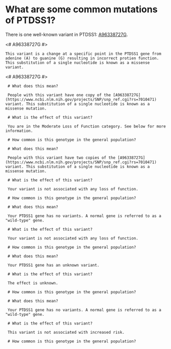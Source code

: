<GeneAnalysis gene="PTDSS1" interval="NC_000008.11:g.96261886_96334552"> 

# What are some common mutations of PTDSS1?
 
There is one well-known variant in PTDSS1: [A96338727G](https://www.ncbi.nlm.nih.gov/projects/SNP/snp_ref.cgi?rs=7010471).

<# A96338727G #>
 <Variant hgvs="CM000670.2:g.96338727A>G" name="A96338727G"> 

    This variant is a change at a specific point in the PTDSS1 gene from adenine (A) to guanine (G) resulting in incorrect protien function. This substitution of a single nucleotide is known as a missense variant.
 
</Variant>

<# A96338727G #>
 <Genotype hgvs="CM000670.2:g.[96338727A>G];[96338727=]" name="A96338727G"> 

     # What does this mean?
 
     People with this variant have one copy of the [A96338727G](https://www.ncbi.nlm.nih.gov/projects/SNP/snp_ref.cgi?rs=7010471) variant. This substitution of a single nucleotide is known as a missense mutation.

     # What is the effect of this variant?

     You are in the Moderate Loss of Function category. See below for more information.

     # How common is this genotype in the general population?

 <piechart percentage=7 />
 </Genotype>
 <Genotype hgvs="CM000670.2:g.[96338727A>G];[96338727A>G]" name="A96338727G"> 
 
     # What does this mean?

     People with this variant have two copies of the [A96338727G](https://www.ncbi.nlm.nih.gov/projects/SNP/snp_ref.cgi?rs=7010471) variant. This substitution of a single nucleotide is known as a missense mutation.

     # What is the effect of this variant?

     Your variant is not associated with any loss of function.

     # How common is this genotype in the general population?

 <piechart percentage=1.9 />
 </Genotype>
 <Genotype hgvs="CM000670.2:g.[96338727=];[96338727=]" name="A96338727G"> 
 
     # What does this mean?

     Your PTDSS1 gene has no variants. A normal gene is referred to as a "wild-type" gene.

     # What is the effect of this variant?

     Your variant is not associated with any loss of function.

     # How common is this genotype in the general population?

 <piechart percentage=91.2 />
 </Genotype>
 <Genotype hgvs="unknown"> 
 
     # What does this mean?

     Your PTDSS1 gene has an unknown variant.

     # What is the effect of this variant?

     The effect is unknown.

     # How common is this genotype in the general population?

 <piechart percentage= />
 </Genotype>
 <Genotype hgvs="wildtype">
 
     # What does this mean?

     Your PTDSS1 gene has no variants. A normal gene is referred to as a "wild-type" gene.

     # What is the effect of this variant?

     This variant is not associated with increased risk.

     # How common is this genotype in the general population?

 <piechart percentage= />
 </Genotype>
</GeneAnalysis>
